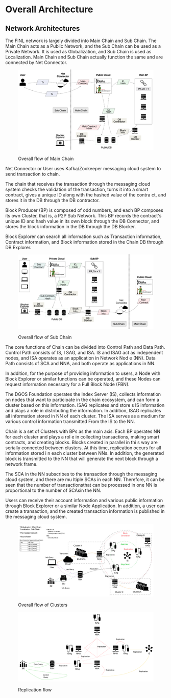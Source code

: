 # Overall Architecture

## Network Architectures

The FINL network is largely divided into Main Chain and Sub Chain. The Main Chain acts as a Public Network, and the Sub Chain can be used as a Private Network. It is used as Globalization, and Sub Chain is used as Localization. Main Chain and Sub Chain actually function the same and are connected by Net Connector.

<figure><img src="../../.gitbook/assets/image (4).png" alt=""><figcaption><p>Overall flow of Main Chain</p></figcaption></figure>

Net Connector or User uses Kafka/Zookeeper messaging cloud system to send transaction to chain.&#x20;

The chain that receives the transaction through the messaging cloud system checks the validation of the transaction, turns it into a smart contract, gives a unique ID along with the hashed value of the contra ct, and stores it in the DB through the DB contractor.

Block Producer (BP) is composed of odd numbers, and each BP composes its own Cluster, that is, a P2P Sub Network. This BP records the contract's unique ID and hash value in its own block through the DB Connector, and stores the block information in the DB through the DB Blocker.

Block Explorer can search all information such as Transaction information, Contract information, and Block information stored in the Chain DB through DB Explorer.

<figure><img src="../../.gitbook/assets/image (2).png" alt=""><figcaption><p>Overall flow of Sub Chain</p></figcaption></figure>

The core functions of Chain can be divided into Control Path and Data Path. Control Path consists of IS, I SAG, and ISA. IS and ISAG act as independent nodes, and ISA operates as an application in Network Nod e (NN). Data Path consists of SCA and NNA, and both operate as applications in NN.&#x20;

In addition, for the purpose of providing information to users, a Node with Block Explorer or similar functions can be operated, and these Nodes can request information necessary for a Full Block Node (FBN).

The DGOS Foundation operates the Index Server (IS), collects information on nodes that want to participate in the chain ecosystem, and can form a cluster based on this information. ISAG replicates and store s IS information and plays a role in distributing the information. In addition, ISAG replicates all information stored in NN of each cluster. The ISA serves as a medium for various control information transmitted From the IS to the NN.

Chain is a set of Clusters with BPs as the main axis. Each BP operates NN for each cluster and plays a rol e in collecting transactions, making smart contracts, and creating blocks. Blocks created in parallel in thi s way are serially connected between clusters. At this time, replication occurs for all information stored i n each cluster between NNs. In addition, the generated block is transmitted to the NN that will generate the next block through a network frame.

The SCA in the NN subscribes to the transaction through the messaging cloud system, and there are mu ltiple SCAs in each NN. Therefore, it can be seen that the number of transactionsthat can be processed in one NN is proportional to the number of SCAsin the NN.

Users can receive their account information and various public information through Block Explorer or a similar Node Application. In addition, a user can create a transaction, and the created transaction information is published in the messaging cloud system.

<figure><img src="../../.gitbook/assets/image (1).png" alt=""><figcaption><p>Overall flow of Clusters</p></figcaption></figure>

<figure><img src="../../.gitbook/assets/image (11).png" alt=""><figcaption><p>Replication flow</p></figcaption></figure>

